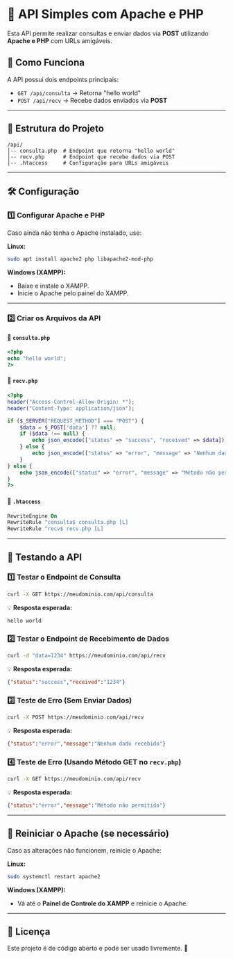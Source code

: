 # 📌 API Simples com Apache e PHP

Esta API permite realizar consultas e enviar dados via **POST** utilizando **Apache e PHP** com URLs amigáveis.

## 🚀 Como Funciona

A API possui dois endpoints principais:
- `GET /api/consulta` → Retorna "hello world"
- `POST /api/recv` → Recebe dados enviados via **POST**

---

## 📂 Estrutura do Projeto

```
/api/
│-- consulta.php  # Endpoint que retorna "hello world"
│-- recv.php      # Endpoint que recebe dados via POST
│-- .htaccess     # Configuração para URLs amigáveis
```

---

## 🛠️ Configuração

### 1️⃣ **Configurar Apache e PHP**
Caso ainda não tenha o Apache instalado, use:

**Linux:**
```bash
sudo apt install apache2 php libapache2-mod-php
```

**Windows (XAMPP):**
- Baixe e instale o XAMPP.
- Inicie o Apache pelo painel do XAMPP.

---

### 2️⃣ **Criar os Arquivos da API**

#### 📌 `consulta.php`
```php
<?php
echo "hello world";
?>
```

#### 📌 `recv.php`
```php
<?php
header("Access-Control-Allow-Origin: *");
header("Content-Type: application/json");

if ($_SERVER["REQUEST_METHOD"] === "POST") {
    $data = $_POST['data'] ?? null;
    if ($data !== null) {
        echo json_encode(["status" => "success", "received" => $data]);
    } else {
        echo json_encode(["status" => "error", "message" => "Nenhum dado recebido"]);
    }
} else {
    echo json_encode(["status" => "error", "message" => "Método não permitido"]);
}
?>
```

#### 📌 `.htaccess`
```apache
RewriteEngine On
RewriteRule ^consulta$ consulta.php [L]
RewriteRule ^recv$ recv.php [L]
```

---

## 🏃 Testando a API

### **1️⃣ Testar o Endpoint de Consulta**
```bash
curl -X GET https://meudominio.com/api/consulta
```
💡 **Resposta esperada:**
```
hello world
```

### **2️⃣ Testar o Endpoint de Recebimento de Dados**
```bash
curl -d "data=1234" https://meudominio.com/api/recv
```
💡 **Resposta esperada:**
```json
{"status":"success","received":"1234"}
```

### **3️⃣ Teste de Erro (Sem Enviar Dados)**
```bash
curl -X POST https://meudominio.com/api/recv
```
💡 **Resposta esperada:**
```json
{"status":"error","message":"Nenhum dado recebido"}
```

### **4️⃣ Teste de Erro (Usando Método GET no `recv.php`)**
```bash
curl -X GET https://meudominio.com/api/recv
```
💡 **Resposta esperada:**
```json
{"status":"error","message":"Método não permitido"}
```

---

## 🔄 Reiniciar o Apache (se necessário)
Caso as alterações não funcionem, reinicie o Apache:

**Linux:**
```bash
sudo systemctl restart apache2
```

**Windows (XAMPP):**
- Vá até o **Painel de Controle do XAMPP** e reinicie o Apache.

---

## 📜 Licença
Este projeto é de código aberto e pode ser usado livremente. 🚀
